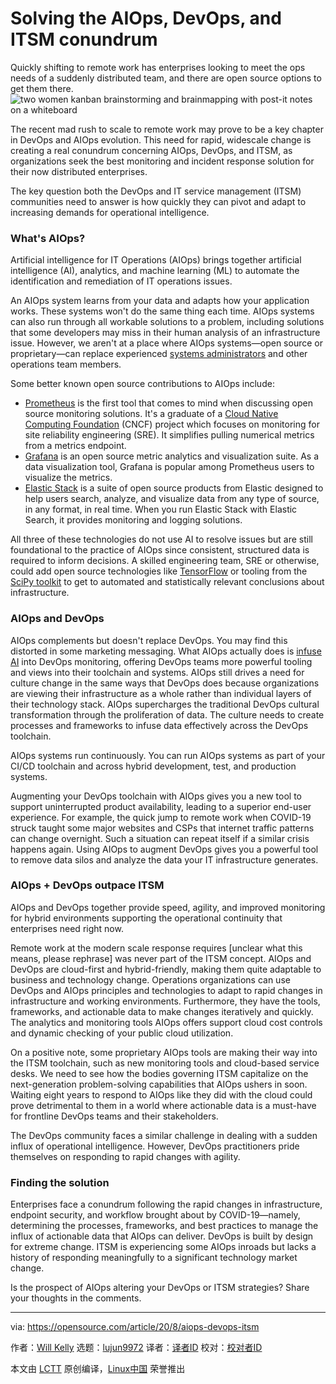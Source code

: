 [#]: collector: (lujun9972)
[#]: translator: ( )
[#]: reviewer: ( )
[#]: publisher: ( )
[#]: url: ( )
[#]: subject: (Solving the AIOps, DevOps, and ITSM conundrum)
[#]: via: (https://opensource.com/article/20/8/aiops-devops-itsm)
[#]: author: (Will Kelly https://opensource.com/users/willkelly)

Solving the AIOps, DevOps, and ITSM conundrum
======
Quickly shifting to remote work has enterprises looking to meet the ops
needs of a suddenly distributed team, and there are open source options
to get them there.
![two women kanban brainstorming and brainmapping with post-it notes on a whiteboard ][1]

The recent mad rush to scale to remote work may prove to be a key chapter in DevOps and AIOps evolution. This need for rapid, widescale change is creating a real conundrum concerning AIOps, DevOps, and ITSM, as organizations seek the best monitoring and incident response solution for their now distributed enterprises.

The key question both the DevOps and IT service management (ITSM) communities need to answer is how quickly they can pivot and adapt to increasing demands for operational intelligence.

### What's AIOps?

Artificial intelligence for IT Operations (AIOps) brings together artificial intelligence (AI), analytics, and machine learning (ML) to automate the identification and remediation of IT operations issues.

An AIOps system learns from your data and adapts how your application works. These systems won't do the same thing each time. AIOps systems can also run through all workable solutions to a problem, including solutions that some developers may miss in their human analysis of an infrastructure issue. However, we aren't at a place where AIOps systems—open source or proprietary—can replace experienced [systems administrators][2] and other operations team members.

Some better known open source contributions to AIOps include:

  * [Prometheus][3] is the first tool that comes to mind when discussing open source monitoring solutions. It's a graduate of a [Cloud Native Computing Foundation][4] (CNCF) project which focuses on monitoring for site reliability engineering (SRE). It simplifies pulling numerical metrics from a metrics endpoint.
  * [Grafana][5] is an open source metric analytics and visualization suite. As a data visualization tool, Grafana is popular among Prometheus users to visualize the metrics.
  * [Elastic Stack][6] is a suite of open source products from Elastic designed to help users search, analyze, and visualize data from any type of source, in any format, in real time. When you run Elastic Stack with Elastic Search, it provides monitoring and logging solutions.



All three of these technologies do not use AI to resolve issues but are still foundational to the practice of AIOps since consistent, structured data is required to inform decisions. A skilled engineering team, SRE or otherwise, could add open source technologies like [TensorFlow][7] or tooling from the [SciPy toolkit][8] to get to automated and statistically relevant conclusions about infrastructure.

### AIOps and DevOps

AIOps complements but doesn't replace DevOps. You may find this distorted in some marketing messaging. What AIOps actually does is [infuse AI][9] into DevOps monitoring, offering DevOps teams more powerful tooling and views into their toolchain and systems. AIOps still drives a need for culture change in the same ways that DevOps does because organizations are viewing their infrastructure as a whole rather than individual layers of their technology stack. AIOps supercharges the traditional DevOps cultural transformation through the proliferation of data. The culture needs to create processes and frameworks to infuse data effectively across the DevOps toolchain.

AIOps systems run continuously. You can run AIOps systems as part of your CI/CD toolchain and across hybrid development, test, and production systems.

Augmenting your DevOps toolchain with AIOps gives you a new tool to support uninterrupted product availability, leading to a superior end-user experience. For example, the quick jump to remote work when COVID-19 struck taught some major websites and CSPs that internet traffic patterns can change overnight. Such a situation can repeat itself if a similar crisis happens again. Using AIOps to augment DevOps gives you a powerful tool to remove data silos and analyze the data your IT infrastructure generates.

### AIOps + DevOps outpace ITSM

AIOps and DevOps together provide speed, agility, and improved monitoring for hybrid environments supporting the operational continuity that enterprises need right now.

Remote work at the modern scale response requires [unclear what this means, please rephrase] was never part of the ITSM concept. AIOps and DevOps are cloud-first and hybrid-friendly, making them quite adaptable to business and technology change. Operations organizations can use DevOps and AIOps principles and technologies to adapt to rapid changes in infrastructure and working environments. Furthermore, they have the tools, frameworks, and actionable data to make changes iteratively and quickly. The analytics and monitoring tools AIOps offers support cloud cost controls and dynamic checking of your public cloud utilization.

On a positive note, some proprietary AIOps tools are making their way into the ITSM toolchain, such as new monitoring tools and cloud-based service desks. We need to see how the bodies governing ITSM capitalize on the next-generation problem-solving capabilities that AIOps ushers in soon. Waiting eight years to respond to AIOps like they did with the cloud could prove detrimental to them in a world where actionable data is a must-have for frontline DevOps teams and their stakeholders.

The DevOps community faces a similar challenge in dealing with a sudden influx of operational intelligence. However, DevOps practitioners pride themselves on responding to rapid changes with agility.

### Finding the solution

Enterprises face a conundrum following the rapid changes in infrastructure, endpoint security, and workflow brought about by COVID-19—namely, determining the processes, frameworks, and best practices to manage the influx of actionable data that AIOps can deliver. DevOps is built by design for extreme change. ITSM is experiencing some AIOps inroads but lacks a history of responding meaningfully to a significant technology market change.

Is the prospect of AIOps altering your DevOps or ITSM strategies? Share your thoughts in the comments.

--------------------------------------------------------------------------------

via: https://opensource.com/article/20/8/aiops-devops-itsm

作者：[Will Kelly][a]
选题：[lujun9972][b]
译者：[译者ID](https://github.com/译者ID)
校对：[校对者ID](https://github.com/校对者ID)

本文由 [LCTT](https://github.com/LCTT/TranslateProject) 原创编译，[Linux中国](https://linux.cn/) 荣誉推出

[a]: https://opensource.com/users/willkelly
[b]: https://github.com/lujun9972
[1]: https://opensource.com/sites/default/files/styles/image-full-size/public/lead-images/whiteboard-brainstorming-brainmapping-design-thinking-postits-kanban.png?itok=Is2Tg1Jk (Brainstorming with post-it notes on a whiteboard)
[2]: https://opensource.com/tags/sysadmin
[3]: https://prometheus.io/
[4]: https://www.cncf.io/
[5]: https://grafana.com/
[6]: https://www.elastic.co/elastic-stack
[7]: https://www.tensorflow.org/
[8]: https://www.scipy.org/
[9]: https://thenewstack.io/aiops-is-devops-ready-for-an-infusion-of-artificial-intelligence/#:~:text=AIOps%20requires%20the%20same%20kind%20of%20culture%20change%20as%20DevOps,a%20high%20level%20of%20automation.

